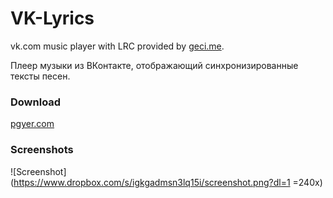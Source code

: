 # VK-Lyrics
vk.com music player with LRC provided by [geci.me](http://api.geci.me/en/latest/).

Плеер музыки из ВКонтакте, отображающий синхронизированные тексты песен.


### Download
[pgyer.com](http://www.pgyer.com/vkLyrics)


### Screenshots
![Screenshot]
(https://www.dropbox.com/s/igkgadmsn3lq15i/screenshot.png?dl=1 =240x)
